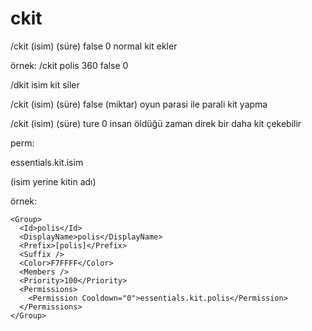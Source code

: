 # ckit
/ckit (isim) (süre) false 0 normal kit ekler

örnek: /ckit polis 360 false 0 

/dkit isim kit siler

/ckit (isim) (süre) false (miktar) oyun parasi ile parali kit yapma 

/ckit (isim) (süre) ture 0 insan öldüğü zaman direk bir daha kit çekebilir 


perm:

<Permission Cooldown="0">essentials.kit.isim</Permission>

(isim yerine kitin adı)

örnek:

    <Group>
      <Id>polis</Id>
      <DisplayName>polis</DisplayName>
      <Prefix>[polis]</Prefix>
      <Suffix />
      <Color>F7FFFF</Color>
      <Members />
      <Priority>100</Priority>
      <Permissions>
        <Permission Cooldown="0">essentials.kit.polis</Permission>
      </Permissions>
    </Group>

